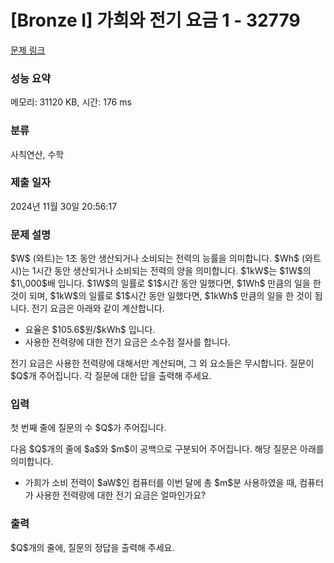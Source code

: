 # [Bronze I] 가희와 전기 요금 1 - 32779 

[문제 링크](https://www.acmicpc.net/problem/32779) 

### 성능 요약

메모리: 31120 KB, 시간: 176 ms

### 분류

사칙연산, 수학

### 제출 일자

2024년 11월 30일 20:56:17

### 문제 설명

<p>$W$ (와트)는 1초 동안 생산되거나 소비되는 전력의 능률을 의미합니다. $Wh$ (와트시)는 1시간 동안 생산되거나 소비되는 전력의 양을 의미합니다. $1kW$는 $1W$의 $1\,000$배 입니다. $1W$의 일률로 $1$시간 동안 일했다면, $1Wh$ 만큼의 일을 한 것이 되며, $1kW$의 일률로 $1$시간 동안 일했다면, $1kWh$ 만큼의 일을 한 것이 됩니다. 전기 요금은 아래와 같이 계산합니다.</p>

<ul>
	<li>요율은 $105.6$원/$kWh$ 입니다.</li>
	<li>사용한 전력량에 대한 전기 요금은 소수점 절사를 합니다.</li>
</ul>

<p>전기 요금은 사용한 전력량에 대해서만 계산되며, 그 외 요소들은 무시합니다. 질문이 $Q$개 주어집니다. 각 질문에 대한 답을 출력해 주세요.</p>

### 입력 

 <p>첫 번째 줄에 질문의 수 $Q$가 주어집니다.</p>

<p>다음 $Q$개의 줄에 $a$와 $m$이 공백으로 구분되어 주어집니다. 해당 질문은 아래를 의미합니다.</p>

<ul>
	<li>가희가 소비 전력이 $aW$인 컴퓨터를 이번 달에 총 $m$분 사용하였을 때, 컴퓨터가 사용한 전력량에 대한 전기 요금은 얼마인가요?</li>
</ul>

### 출력 

 <p>$Q$개의 줄에, 질문의 정답을 출력해 주세요.</p>

